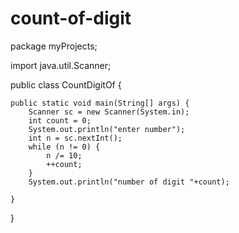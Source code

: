 # count-of-digit

package myProjects;

import java.util.Scanner;

public class CountDigitOf {

	public static void main(String[] args) {
		Scanner sc = new Scanner(System.in);
		int count = 0;
		System.out.println("enter number");
		int n = sc.nextInt();
		while (n != 0) {
			n /= 10;
			++count;
		}
		System.out.println("number of digit "+count);
		
	}

}
